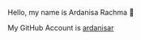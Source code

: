 Hello, my name is Ardanisa Rachma 👋

My GitHub Account is [ardanisar](https://github.com/ardanisar)
